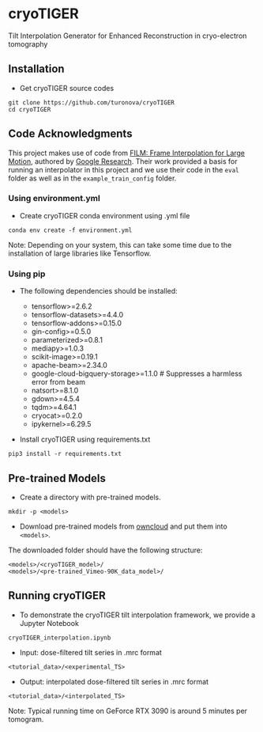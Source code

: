 # cryoTIGER
Tilt Interpolation Generator for Enhanced Reconstruction in cryo-electron tomography

## Installation

*   Get cryoTIGER source codes

```
git clone https://github.com/turonova/cryoTIGER
cd cryoTIGER
```

## Code Acknowledgments

This project makes use of code from [FILM: Frame Interpolation for Large Motion](https://github.com/google-research/frame-interpolation), authored by [Google Research](https://github.com/google-research). Their work provided a basis for running an interpolator in this project and we use their code in the `eval` folder as well as in the `example_train_config` folder.


### Using environment.yml

*   Create cryoTIGER conda environment using .yml file

```
conda env create -f environment.yml
```

Note: Depending on your system, this can take some time due to the installation of large libraries like Tensorflow.

### Using pip

* The following dependencies should be installed:
    * tensorflow>=2.6.2
    * tensorflow-datasets>=4.4.0
    * tensorflow-addons>=0.15.0
    * gin-config>=0.5.0
    * parameterized>=0.8.1
    * mediapy>=1.0.3
    * scikit-image>=0.19.1
    * apache-beam>=2.34.0
    * google-cloud-bigquery-storage>=1.1.0 # Suppresses a harmless error from beam
    * natsort>=8.1.0
    * gdown>=4.5.4
    * tqdm>=4.64.1
    * cryocat>=0.2.0
    * ipykernel>=6.29.5
 
* Install cryoTIGER using requirements.txt

```
pip3 install -r requirements.txt
```


## Pre-trained Models

*   Create a directory with pre-trained models.

```
mkdir -p <models>
```

*   Download pre-trained models from 
    [owncloud](https://oc.biophys.mpg.de/owncloud/s/MFi6Q7rCFYLAqFT)
    and put them into `<models>`.

The downloaded folder should have the following structure:

```
<models>/<cryoTIGER_model>/
<models>/<pre-trained_Vimeo-90K_data_model>/
```

## Running cryoTIGER

*   To demonstrate the cryoTIGER tilt interpolation framework, we provide a Jupyter Notebook

```
cryoTIGER_interpolation.ipynb
```

* Input: dose-filtered tilt series in .mrc format
```
<tutorial_data>/<experimental_TS>
```
* Output: interpolated dose-filtered tilt series in .mrc format
```
<tutorial_data>/<interpolated_TS>
```

Note: Typical running time on GeForce RTX 3090 is around 5 minutes per tomogram.
